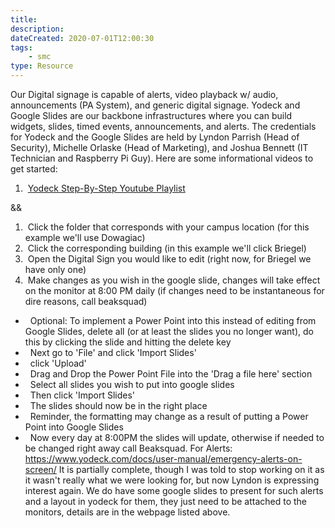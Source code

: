 ```yaml
---
title: 
description: 
dateCreated: 2020-07-01T12:00:30
tags: 
	- smc
type: Resource
---
```

Our Digital signage is capable of alerts, video playback w/ audio, announcements (PA System), and generic digital signage. Yodeck and Google Slides are our backbone infrastructures where you can build widgets, slides, timed events, announcements, and alerts. The credentials for Yodeck and the Google Slides are held by Lyndon Parrish (Head of Security), Michelle Orlaske (Head of Marketing), and Joshua Bennett (IT Technician and Raspberry Pi Guy). Here are some informational videos to get started:

1.  [Yodeck Step-By-Step Youtube Playlist](https://www.youtube.com/playlist?list=PL6uTez-0n3yHlv87YmZSVzF60AKa_C2QU)

&&

1.  Click the folder that corresponds with your campus location (for this example we'll use Dowagiac)
2.  Click the corresponding building (in this example we'll click Briegel)
3.  Open the Digital Sign you would like to edit (right now, for Briegel we have only one)
4.  Make changes as you wish in the google slide, changes will take effect on the monitor at 8:00 PM daily (if changes need to be instantaneous for dire reasons, call beaksquad)
-   Optional: To implement a Power Point into this instead of editing from Google Slides, delete all (or at least the slides you no longer want), do this by clicking the slide and hitting the delete key
-   Next go to 'File' and click 'Import Slides'
-   click 'Upload'
-   Drag and Drop the Power Point File into the 'Drag a file here' section
-   Select all slides you wish to put into google slides
-   Then click 'Import Slides'
-   The slides should now be in the right place
-   Reminder, the formatting may change as a result of putting a Power Point into Google Slides
-   Now every day at 8:00PM the slides will update, otherwise if needed to be changed right away call Beaksquad.
For Alerts: <https://www.yodeck.com/docs/user-manual/emergency-alerts-on-screen/>
It is partially complete, though I was told to stop working on it as it wasn't really what we were looking for, but now Lyndon is expressing interest again.
We do have some google slides to present for such alerts and a layout in yodeck for them, they just need to be attached to the monitors, details are in the webpage listed above.